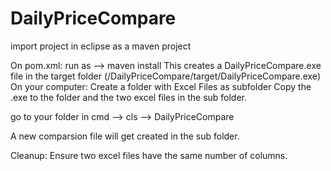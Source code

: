 # DailyPriceCompare
import project in eclipse as a maven project

On pom.xml: run as --> maven install
This creates a DailyPriceCompare.exe file in the target folder (/DailyPriceCompare/target/DailyPriceCompare.exe)
On your computer: Create a folder with Excel Files as subfolder
Copy the .exe to the folder and the two excel files in the sub folder.

go to your folder in cmd --> cls -->  DailyPriceCompare

A new comparsion file will get created in the sub folder.


Cleanup:
Ensure two excel files have the same number of columns.
